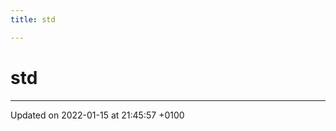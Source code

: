 ```yaml
---
title: std

---
```


# std








-------------------------------

Updated on 2022-01-15 at 21:45:57 +0100